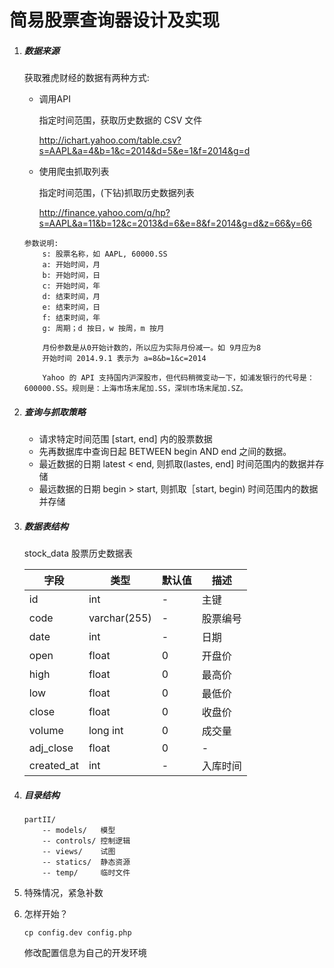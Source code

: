 # 简易股票查询器设计及实现

1. ##### 数据来源
    获取雅虎财经的数据有两种方式:

    * 调用API
    
        指定时间范围，获取历史数据的 CSV 文件
        
        http://ichart.yahoo.com/table.csv?s=AAPL&a=4&b=1&c=2014&d=5&e=1&f=2014&g=d

    * 使用爬虫抓取列表
    
        指定时间范围，(下钻)抓取历史数据列表
        
        http://finance.yahoo.com/q/hp?s=AAPL&a=11&b=12&c=2013&d=6&e=8&f=2014&g=d&z=66&y=66

    ```
    参数说明:
        s: 股票名称，如 AAPL, 60000.SS
        a: 开始时间，月
        b: 开始时间，日
        c: 开始时间，年
        d: 结束时间，月
        e: 结束时间，日
        f: 结束时间，年
        g: 周期；d 按日，w 按周，m 按月

        月份参数是从0开始计数的，所以应为实际月份减一。如 9月应为8
        开始时间 2014.9.1 表示为 a=8&b=1&c=2014

        Yahoo 的 API 支持国内沪深股市，但代码稍微变动一下，如浦发银行的代号是：600000.SS。规则是：上海市场末尾加.SS，深圳市场末尾加.SZ。
    ```

1. ##### 查询与抓取策略

    * 请求特定时间范围 [start, end] 内的股票数据
    * 先再数据库中查询日起 BETWEEN begin AND end 之间的数据。
    * 最近数据的日期 latest < end, 则抓取(lastes, end] 时间范围内的数据并存储
    * 最远数据的日期 begin > start, 则抓取［start, begin) 时间范围内的数据并存储

1. ##### 数据表结构

    stock_data 股票历史数据表
    
    字段 | 类型 | 默认值 | 描述
    --- | --- | --- | ---
    id  | int | - | 主键
    code | varchar(255) | - | 股票编号
    date | int | - | 日期
    open | float | 0 | 开盘价
    high | float | 0 | 最高价
    low | float | 0 | 最低价
    close | float | 0 | 收盘价
    volume | long int | 0 | 成交量
    adj_close | float | 0 | -
    created_at | int | - | 入库时间

1. ##### 目录结构

	```
	partII/
		-- models/	 模型
		-- controls/ 控制逻辑
		-- views/    试图
		-- statics/  静态资源
		-- temp/	 临时文件 
	```
		

1. 特殊情况，紧急补数

1. 怎样开始？

    ```
    cp config.dev config.php
    ```
    修改配置信息为自己的开发环境
